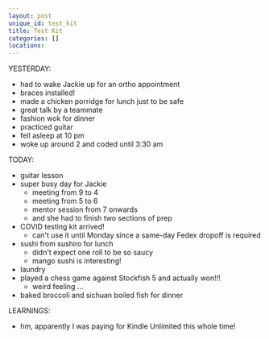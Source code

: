 ```yaml
---
layout: post
unique_id: test_kit
title: Test Kit
categories: []
locations: 
---
```


YESTERDAY:
* had to wake Jackie up for an ortho appointment
* braces installed!
* made a chicken porridge for lunch just to be safe
* great talk by a teammate
* fashion wok for dinner
* practiced guitar
* fell asleep at 10 pm
* woke up around 2 and coded until 3:30 am

TODAY:
* guitar lesson
* super busy day for Jackie
  * meeting from 9 to 4
  * meeting from 5 to 6
  * mentor session from 7 onwards
  * and she had to finish two sections of prep
* COVID testing kit arrived!
  * can't use it until Monday since a same-day Fedex dropoff is required
* sushi from sushiro for lunch
  * didn't expect one roll to be so saucy
  * mango sushi is interesting!
* laundry
* played a chess game against Stockfish 5 and actually won!!!
  * weird feeling ...
* baked broccoli and sichuan boiled fish for dinner

LEARNINGS:
* hm, apparently I was paying for Kindle Unlimited this whole time!
